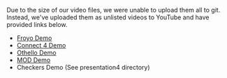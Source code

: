 Due to the size of our video files, we were unable to upload them all to git. Instead, we've uploaded them as unlisted videos to YouTube
and have provided links below.

* [Froyo Demo](https://youtu.be/MPyqXa4aZic)
* [Connect 4 Demo](https://youtu.be/jU5jdbU9U6g)
* [Othello Demo](https://youtu.be/ZwMhcP1lEww)
* [MOD Demo]()
* Checkers Demo (See presentation4 directory)

